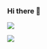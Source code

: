 ### Hi there 👋

![](https://github-readme-stats.vercel.app/api?username=DevilInChina&show_icons=true&include_all_commits=true&theme=solarized-dark)


![](https://github-readme-stats.vercel.app/api/top-langs?username=DevilInChina&layout=compact&theme=solarized-dark&count_private=true)
<!--
**DevilInChina/DevilInChina** is a ✨ _special_ ✨ repository because its `README.md` (this file) appears on your GitHub profile.

Here are some ideas to get you started:

- 🔭 I’m currently working on ...
- 🌱 I’m currently learning ...
- 👯 I’m looking to collaborate on ...
- 🤔 I’m looking for help with ...
- 💬 Ask me about ...
- 📫 How to reach me: ...
- 😄 Pronouns: ...
- ⚡ Fun fact: ...
-->
